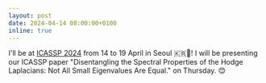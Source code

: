 ```yaml
---
layout: post
date: 2024-04-14 08:00:00+0100
inline: true
---
```


I'll be at <a href='https://2024.ieeeicassp.org'>ICASSP 2024</a> from 14 to 19 April in Seoul :kr::cherry_blossom:! I will be presenting our ICASSP paper "Disentangling the Spectral Properties of the Hodge Laplacians: Not All Small Eigenvalues Are Equal." on Thursday. :blush: